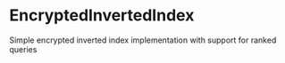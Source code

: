 # EncryptedInvertedIndex
Simple encrypted inverted index implementation with support for ranked queries

